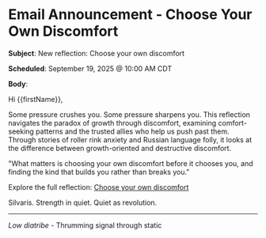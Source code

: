 # Email Announcement - Choose Your Own Discomfort

**Subject**: New reflection: Choose your own discomfort

**Scheduled**: September 19, 2025 @ 10:00 AM CDT

**Body**:

Hi {{firstName}},

Some pressure crushes you. Some pressure sharpens you. This reflection navigates the paradox of growth through discomfort, examining comfort-seeking patterns and the trusted allies who help us push past them. Through stories of roller rink anxiety and Russian language folly, it looks at the difference between growth-oriented and destructive discomfort.

"What matters is choosing your own discomfort before it chooses you, and finding the kind that builds you rather than breaks you."

Explore the full reflection: [Choose your own discomfort](https://lowdiatribe.net/r/discomfort)

Silvaris. Strength in quiet. Quiet as revolution.

---

*Low diatribe* - Thrumming signal through static